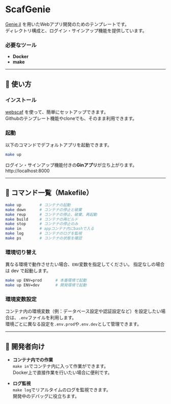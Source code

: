 
# ScafGenie

[Genie.jl](https://genieframework.com/) を用いたWebアプリ開発のためのテンプレートです。  
ディレクトリ構成と、ログイン・サインアップ機能を提供しています。

### 必要なツール
- **Docker**
- **make**

---

## 🚀 使い方

### インストール
[webscaf](https://github.com/kodaimura/webscaf) を使って、簡単にセットアップできます。  
Githubのテンプレート機能やcloneでも、そのまま利用できます。  

### 起動
以下のコマンドでデフォルトアプリを起動できます。

```bash
make up
```

ログイン・サインアップ機能付きの**Ginアプリ**が立ち上がります。  
http://localhost:8000

---

## 🧰 コマンド一覧（Makefile）

```bash
make up        # コンテナの起動
make down      # コンテナの停止と破棄
make reup      # コンテナの停止、破棄、再起動
make build     # コンテナの再ビルド
make stop      # コンテナの停止のみ
make in        # appコンテナ内にbashで入る
make log       # コンテナのログを監視
make ps        # コンテナの状態を確認
```

### 環境切り替え

異なる環境で動作させたい場合、`ENV`変数を指定してください。
指定なしの場合は dev で起動します。
```bash
make up ENV=prod      # 本番環境で起動
make up ENV=dev       # 開発環境で起動
```

### 環境変数設定

コンテナ内の環境変数（例：データベース設定や認証設定など）を設定したい場合は、`.env`ファイルを利用します。  
環境ごとに異なる設定を`.env.prod`や`.env.dev`として管理できます。

---

## 🔧 開発者向け

- **コンテナ内での作業**  
  `make in`でコンテナ内に入って作業ができます。  
  Docker上で直接作業を行いたい場合に便利です。

- **ログ監視**  
  `make log`でリアルタイムのログを監視できます。  
  開発中のデバッグに役立ちます。
